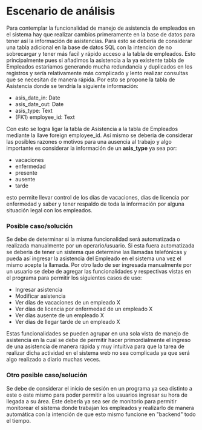 # Escenario de análisis
Para contemplar la funcionalidad de manejo de asistencia de empleados en el sistema hay que realizar cambios primeramente en la base de datos para tener así la información de asistencias. Para esto se debería de considerar una tabla adicional en la base de datos SQL con la intencion de no sobrecargar y tener más facil y rápido acceso a la tabla de empleados. Esto principalmente pues si añadimos la asistencia a la ya existente tabla de Empleados estariamos generando mucha redundancia y duplicados en los registros y sería relativamente más complicado y lento realizar consultas que se necesitan de manera rápida. Por esto se propone la tabla de Asistencia donde se tendría la siguiente información:

- asis_date_in: Date
- asis_date_out: Date
- asis_type: Text
- (FK1) employee_id: Text

Con esto se logra ligar la tabla de Asistencia a la tabla de Empleados mediante la llave foreign employee_id. Así mismo se deberia de considerar las posibles razones o motivos para una ausencia al trabajo y algo importante es considerar la información de un **asis_type** ya sea por:
- vacaciones
- enfermedad
- presente
- ausente
- tarde

esto permite llevar control de los días de vacaciones, días de licencia por enfermedad y saber y tener respaldo de toda la información por alguna situación legal con los empleados. 

### Posible caso/solución

Se debe de determinar si la misma funcionalidad será automatizada o realizada manualmente por un operario/usuario. Si esta fuera automatizada se deberia de tener un sistema que determine las llamadas telefónicas y pueda así ingresar la asistencia del Empleado en el sistema una vez el mismo acepte la llamada. Por otro lado de ser ingresada manualmente por un usuario se debe de agregar las funcionalidades y respectivas vistas en el programa para permitir los siguientes casos de uso:
- Ingresar asistencia
- Modificar asistencia
- Ver días de vacaciones de un empleado X
- Ver días de licencia por enfermedad de un empleado X
- Ver días ausente de un empleado X
- Ver días  de llegar tarde de un empleado X

Estas funcionalidades se pueden agrupar en una sola vista de manejo de asistencia en la cual se debe de permitir hacer primordialmente el ingreso de una asistencia de manera rápida y muy intuitiva para que la tarea de realizar dicha actividad en el sistema web no sea complicada ya que será algo realizado a diario muchas veces.


### Otro posible caso/solución
Se debe de considerar el inicio de sesión en un programa ya sea distinto a este o este mismo para poder permitir a los usuarios ingresar su hora de llegada a su área. Este debería ya sea ser de monitorio para permitir monitorear el sistema donde trabajan los empleados y realizarlo de manera automática con la intención de que esto mismo funcione en "backend" todo el tiempo.